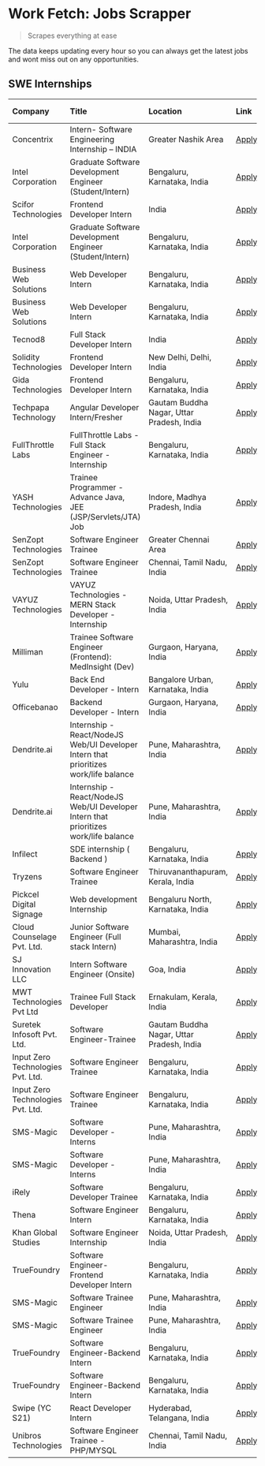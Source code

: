 # Work Fetch: Jobs Scrapper
> Scrapes everything at ease

The data keeps updating every hour so you can always get the latest jobs and wont miss out on any opportunities.

## SWE Internships
<!--START_SECTION:workfetch-->
| Company                           | Title                                                                                | Location                                  | Link                                                                                                                                                                                                                                                                                                     | Date Posted   |
|:----------------------------------|:-------------------------------------------------------------------------------------|:------------------------------------------|:---------------------------------------------------------------------------------------------------------------------------------------------------------------------------------------------------------------------------------------------------------------------------------------------------------|:--------------|
| Concentrix                        | Intern- Software Engineering Internship – INDIA                                      | Greater Nashik Area                       | [Apply](https://in.linkedin.com/jobs/view/intern-software-engineering-internship-%E2%80%93-india-at-concentrix-3839392063?position=4&pageNum=0&refId=MgxEK9YGqHVd09rTglCjew%3D%3D&trackingId=tq0c6Lp%2BFS3YFrXOkDk8Cw%3D%3D&trk=public_jobs_jserp-result_search-card)                                    | 2024-02-27    |
| Intel Corporation                 | Graduate Software Development Engineer (Student/Intern)                              | Bengaluru, Karnataka, India               | [Apply](https://in.linkedin.com/jobs/view/graduate-software-development-engineer-student-intern-at-intel-corporation-3839094175?position=34&pageNum=0&refId=MgxEK9YGqHVd09rTglCjew%3D%3D&trackingId=rajKsxjPUEQgfh7L0WB6Ew%3D%3D&trk=public_jobs_jserp-result_search-card)                               | 2024-02-27    |
| Scifor Technologies               | Frontend Developer Intern                                                            | India                                     | [Apply](https://in.linkedin.com/jobs/view/frontend-developer-intern-at-scifor-technologies-3839011953?position=60&pageNum=0&refId=MgxEK9YGqHVd09rTglCjew%3D%3D&trackingId=R2dcXV8p4NnfeJuK9YeSmg%3D%3D&trk=public_jobs_jserp-result_search-card)                                                         | 2024-02-27    |
| Intel Corporation                 | Graduate Software Development Engineer (Student/Intern)                              | Bengaluru, Karnataka, India               | [Apply](https://in.linkedin.com/jobs/view/graduate-software-development-engineer-student-intern-at-intel-corporation-3839094175?position=9&pageNum=2&refId=CNruCAv5w4K4c%2BZopm%2Fs%2BQ%3D%3D&trackingId=qqDaJ%2BDGldQ2yMf8upPurQ%3D%3D&trk=public_jobs_jserp-result_search-card)                        | 2024-02-27    |
| Business Web Solutions            | Web Developer Intern                                                                 | Bengaluru, Karnataka, India               | [Apply](https://in.linkedin.com/jobs/view/web-developer-intern-at-business-web-solutions-3839906144?position=28&pageNum=0&refId=MgxEK9YGqHVd09rTglCjew%3D%3D&trackingId=xFD3aeFdqSVuAIycB%2F0IPw%3D%3D&trk=public_jobs_jserp-result_search-card)                                                         | 2024-02-26    |
| Business Web Solutions            | Web Developer Intern                                                                 | Bengaluru, Karnataka, India               | [Apply](https://in.linkedin.com/jobs/view/web-developer-intern-at-business-web-solutions-3839906144?position=3&pageNum=2&refId=CNruCAv5w4K4c%2BZopm%2Fs%2BQ%3D%3D&trackingId=Z4Ob0r%2Buuf3HG%2B7xef6n%2Fw%3D%3D&trk=public_jobs_jserp-result_search-card)                                                | 2024-02-26    |
| Tecnod8                           | Full Stack Developer Intern                                                          | India                                     | [Apply](https://in.linkedin.com/jobs/view/full-stack-developer-intern-at-tecnod8-3834283868?position=57&pageNum=0&refId=MgxEK9YGqHVd09rTglCjew%3D%3D&trackingId=jAGcqrbiHUf%2BfN6mPEbifg%3D%3D&trk=public_jobs_jserp-result_search-card)                                                                 | 2024-02-25    |
| Solidity Technologies             | Frontend Developer Intern                                                            | New Delhi, Delhi, India                   | [Apply](https://in.linkedin.com/jobs/view/frontend-developer-intern-at-solidity-technologies-3831583934?position=42&pageNum=0&refId=MgxEK9YGqHVd09rTglCjew%3D%3D&trackingId=iCNUbf5nCXP%2BYuW3ZnSFpw%3D%3D&trk=public_jobs_jserp-result_search-card)                                                     | 2024-02-22    |
| Gida Technologies                 | Frontend Developer Intern                                                            | Bengaluru, Karnataka, India               | [Apply](https://in.linkedin.com/jobs/view/frontend-developer-intern-at-gida-technologies-3836040945?position=22&pageNum=0&refId=MgxEK9YGqHVd09rTglCjew%3D%3D&trackingId=zS8Aonfavxa2Rz1YM4K%2Bfg%3D%3D&trk=public_jobs_jserp-result_search-card)                                                         | 2024-02-21    |
| Techpapa Technology               | Angular Developer Intern/Fresher                                                     | Gautam Buddha Nagar, Uttar Pradesh, India | [Apply](https://in.linkedin.com/jobs/view/angular-developer-intern-fresher-at-techpapa-technology-3834305862?position=47&pageNum=0&refId=MgxEK9YGqHVd09rTglCjew%3D%3D&trackingId=ut7%2B0JEuticjfSxY4NGf3Q%3D%3D&trk=public_jobs_jserp-result_search-card)                                                | 2024-02-20    |
| FullThrottle Labs                 | FullThrottle Labs - Full Stack Engineer - Internship                                 | Bengaluru, Karnataka, India               | [Apply](https://in.linkedin.com/jobs/view/fullthrottle-labs-full-stack-engineer-internship-at-fullthrottle-labs-3829636016?position=54&pageNum=0&refId=MgxEK9YGqHVd09rTglCjew%3D%3D&trackingId=eGp8A1Xd%2BcrHClLUkICIWQ%3D%3D&trk=public_jobs_jserp-result_search-card)                                  | 2024-02-17    |
| YASH Technologies                 | Trainee Programmer - Advance Java, JEE (JSP/Servlets/JTA) Job                        | Indore, Madhya Pradesh, India             | [Apply](https://in.linkedin.com/jobs/view/trainee-programmer-advance-java-jee-jsp-servlets-jta-job-at-yash-technologies-3811759183?position=15&pageNum=0&refId=MgxEK9YGqHVd09rTglCjew%3D%3D&trackingId=WtEcODCz%2FKhyANHOKRlwTw%3D%3D&trk=public_jobs_jserp-result_search-card)                          | 2024-02-13    |
| SenZopt Technologies              | Software Engineer Trainee                                                            | Greater Chennai Area                      | [Apply](https://in.linkedin.com/jobs/view/software-engineer-trainee-at-senzopt-technologies-3827688781?position=36&pageNum=0&refId=MgxEK9YGqHVd09rTglCjew%3D%3D&trackingId=Zg4PO97zTFz%2FQI%2Bmetq%2FZQ%3D%3D&trk=public_jobs_jserp-result_search-card)                                                  | 2024-02-12    |
| SenZopt Technologies              | Software Engineer Trainee                                                            | Chennai, Tamil Nadu, India                | [Apply](https://in.linkedin.com/jobs/view/software-engineer-trainee-at-senzopt-technologies-3827686880?position=48&pageNum=0&refId=MgxEK9YGqHVd09rTglCjew%3D%3D&trackingId=djtfORYSWPDxBC1EpyK98g%3D%3D&trk=public_jobs_jserp-result_search-card)                                                        | 2024-02-12    |
| VAYUZ Technologies                | VAYUZ Technologies - MERN Stack Developer - Internship                               | Noida, Uttar Pradesh, India               | [Apply](https://in.linkedin.com/jobs/view/vayuz-technologies-mern-stack-developer-internship-at-vayuz-technologies-3822619356?position=56&pageNum=0&refId=MgxEK9YGqHVd09rTglCjew%3D%3D&trackingId=F0YfXdCgWRTjtKfI3RzBXw%3D%3D&trk=public_jobs_jserp-result_search-card)                                 | 2024-02-10    |
| Milliman                          | Trainee Software Engineer (Frontend): MedInsight (Dev)                               | Gurgaon, Haryana, India                   | [Apply](https://in.linkedin.com/jobs/view/trainee-software-engineer-frontend-medinsight-dev-at-milliman-3792874280?position=5&pageNum=0&refId=MgxEK9YGqHVd09rTglCjew%3D%3D&trackingId=rZFoHSmgWH3wFYiMofmIfg%3D%3D&trk=public_jobs_jserp-result_search-card)                                             | 2024-02-09    |
| Yulu                              | Back End Developer - Intern                                                          | Bangalore Urban, Karnataka, India         | [Apply](https://in.linkedin.com/jobs/view/back-end-developer-intern-at-yulu-3821682220?position=9&pageNum=0&refId=MgxEK9YGqHVd09rTglCjew%3D%3D&trackingId=PXFqKzuBNeW2IvmaHV0bFQ%3D%3D&trk=public_jobs_jserp-result_search-card)                                                                         | 2024-02-04    |
| Officebanao                       | Backend Developer - Intern                                                           | Gurgaon, Haryana, India                   | [Apply](https://in.linkedin.com/jobs/view/backend-developer-intern-at-officebanao-3814263731?position=21&pageNum=0&refId=MgxEK9YGqHVd09rTglCjew%3D%3D&trackingId=25QY6ciL%2Fv5iljrQAmUXyQ%3D%3D&trk=public_jobs_jserp-result_search-card)                                                                | 2024-01-31    |
| Dendrite.ai                       | Internship - React/NodeJS Web/UI Developer Intern that prioritizes work/life balance | Pune, Maharashtra, India                  | [Apply](https://in.linkedin.com/jobs/view/internship-react-nodejs-web-ui-developer-intern-that-prioritizes-work-life-balance-at-dendrite-ai-3818948068?position=30&pageNum=0&refId=MgxEK9YGqHVd09rTglCjew%3D%3D&trackingId=pSGYOsWG45MTgnVrve%2BbUg%3D%3D&trk=public_jobs_jserp-result_search-card)      | 2024-01-31    |
| Dendrite.ai                       | Internship - React/NodeJS Web/UI Developer Intern that prioritizes work/life balance | Pune, Maharashtra, India                  | [Apply](https://in.linkedin.com/jobs/view/internship-react-nodejs-web-ui-developer-intern-that-prioritizes-work-life-balance-at-dendrite-ai-3818948068?position=5&pageNum=2&refId=CNruCAv5w4K4c%2BZopm%2Fs%2BQ%3D%3D&trackingId=gMM%2BdIqoCvRFnL5KA6ciqA%3D%3D&trk=public_jobs_jserp-result_search-card) | 2024-01-31    |
| Infilect                          | SDE internship ( Backend )                                                           | Bengaluru, Karnataka, India               | [Apply](https://in.linkedin.com/jobs/view/sde-internship-backend-at-infilect-3815120558?position=23&pageNum=0&refId=MgxEK9YGqHVd09rTglCjew%3D%3D&trackingId=%2FFcmhzUH3FehTj%2FI67nT6w%3D%3D&trk=public_jobs_jserp-result_search-card)                                                                   | 2024-01-25    |
| Tryzens                           | Software Engineer Trainee                                                            | Thiruvananthapuram, Kerala, India         | [Apply](https://in.linkedin.com/jobs/view/software-engineer-trainee-at-tryzens-3809363491?position=38&pageNum=0&refId=MgxEK9YGqHVd09rTglCjew%3D%3D&trackingId=X6Pd%2BQf1NpHVfjxMf9NMFg%3D%3D&trk=public_jobs_jserp-result_search-card)                                                                   | 2024-01-18    |
| Pickcel Digital Signage           | Web development Internship                                                           | Bengaluru North, Karnataka, India         | [Apply](https://in.linkedin.com/jobs/view/web-development-internship-at-pickcel-digital-signage-3826062393?position=59&pageNum=0&refId=MgxEK9YGqHVd09rTglCjew%3D%3D&trackingId=kolEsDJ391CXPqA9kys2Pw%3D%3D&trk=public_jobs_jserp-result_search-card)                                                    | 2024-01-15    |
| Cloud Counselage Pvt. Ltd.        | Junior Software Engineer (Full stack Intern)                                         | Mumbai, Maharashtra, India                | [Apply](https://in.linkedin.com/jobs/view/junior-software-engineer-full-stack-intern-at-cloud-counselage-pvt-ltd-3803132814?position=24&pageNum=0&refId=MgxEK9YGqHVd09rTglCjew%3D%3D&trackingId=jXvgwBNXvbBUqRctUPjDpQ%3D%3D&trk=public_jobs_jserp-result_search-card)                                   | 2024-01-11    |
| SJ Innovation LLC                 | Intern Software Engineer (Onsite)                                                    | Goa, India                                | [Apply](https://in.linkedin.com/jobs/view/intern-software-engineer-onsite-at-sj-innovation-llc-3799959011?position=43&pageNum=0&refId=MgxEK9YGqHVd09rTglCjew%3D%3D&trackingId=XKYCQwdWUiSNlzsJA7V2kw%3D%3D&trk=public_jobs_jserp-result_search-card)                                                     | 2024-01-11    |
| MWT Technologies Pvt Ltd          | Trainee Full Stack Developer                                                         | Ernakulam, Kerala, India                  | [Apply](https://in.linkedin.com/jobs/view/trainee-full-stack-developer-at-mwt-technologies-pvt-ltd-3800921715?position=6&pageNum=0&refId=MgxEK9YGqHVd09rTglCjew%3D%3D&trackingId=%2BVppBsLUoHuEnTGtHjWKkg%3D%3D&trk=public_jobs_jserp-result_search-card)                                                | 2024-01-09    |
| Suretek Infosoft Pvt. Ltd.        | Software Engineer-Trainee                                                            | Gautam Buddha Nagar, Uttar Pradesh, India | [Apply](https://in.linkedin.com/jobs/view/software-engineer-trainee-at-suretek-infosoft-pvt-ltd-3800934643?position=17&pageNum=0&refId=MgxEK9YGqHVd09rTglCjew%3D%3D&trackingId=cu1h%2B%2Fnf3pO62FCzLq4g3Q%3D%3D&trk=public_jobs_jserp-result_search-card)                                                | 2024-01-09    |
| Input Zero Technologies Pvt. Ltd. | Software Engineer Trainee                                                            | Bengaluru, Karnataka, India               | [Apply](https://in.linkedin.com/jobs/view/software-engineer-trainee-at-input-zero-technologies-pvt-ltd-3800927643?position=31&pageNum=0&refId=MgxEK9YGqHVd09rTglCjew%3D%3D&trackingId=7pPy5G6eYHc8BdKe1t5%2F1Q%3D%3D&trk=public_jobs_jserp-result_search-card)                                           | 2024-01-09    |
| Input Zero Technologies Pvt. Ltd. | Software Engineer Trainee                                                            | Bengaluru, Karnataka, India               | [Apply](https://in.linkedin.com/jobs/view/software-engineer-trainee-at-input-zero-technologies-pvt-ltd-3800927643?position=6&pageNum=2&refId=CNruCAv5w4K4c%2BZopm%2Fs%2BQ%3D%3D&trackingId=c6Vj%2BhqDp1M94TldwKx2dg%3D%3D&trk=public_jobs_jserp-result_search-card)                                      | 2024-01-09    |
| SMS-Magic                         | Software Developer -Interns                                                          | Pune, Maharashtra, India                  | [Apply](https://in.linkedin.com/jobs/view/software-developer-interns-at-sms-magic-3799485343?position=35&pageNum=0&refId=MgxEK9YGqHVd09rTglCjew%3D%3D&trackingId=Vv9Du%2BaH%2FL7qpyjbHK7Z5Q%3D%3D&trk=public_jobs_jserp-result_search-card)                                                              | 2024-01-05    |
| SMS-Magic                         | Software Developer -Interns                                                          | Pune, Maharashtra, India                  | [Apply](https://in.linkedin.com/jobs/view/software-developer-interns-at-sms-magic-3799485343?position=10&pageNum=2&refId=CNruCAv5w4K4c%2BZopm%2Fs%2BQ%3D%3D&trackingId=eaTHkVCH9i7LsRkFaioV4A%3D%3D&trk=public_jobs_jserp-result_search-card)                                                            | 2024-01-05    |
| iRely                             | Software Developer Trainee                                                           | Bengaluru, Karnataka, India               | [Apply](https://in.linkedin.com/jobs/view/software-developer-trainee-at-irely-3801577534?position=11&pageNum=0&refId=MgxEK9YGqHVd09rTglCjew%3D%3D&trackingId=0qbJADlgvWBulyzBbNNN3g%3D%3D&trk=public_jobs_jserp-result_search-card)                                                                      | 2023-12-22    |
| Thena                             | Software Engineer Intern                                                             | Bengaluru, Karnataka, India               | [Apply](https://in.linkedin.com/jobs/view/software-engineer-intern-at-thena-3778731751?position=13&pageNum=0&refId=MgxEK9YGqHVd09rTglCjew%3D%3D&trackingId=D%2BhVd7iZK3WdgwmBuTLXQg%3D%3D&trk=public_jobs_jserp-result_search-card)                                                                      | 2023-12-05    |
| Khan Global Studies               | Software Engineer Internship                                                         | Noida, Uttar Pradesh, India               | [Apply](https://in.linkedin.com/jobs/view/software-engineer-internship-at-khan-global-studies-3766942197?position=49&pageNum=0&refId=MgxEK9YGqHVd09rTglCjew%3D%3D&trackingId=socnlpLJ9ouqiK5evCb7%2BQ%3D%3D&trk=public_jobs_jserp-result_search-card)                                                    | 2023-11-27    |
| TrueFoundry                       | Software Engineer- Frontend Developer Intern                                         | Bengaluru, Karnataka, India               | [Apply](https://in.linkedin.com/jobs/view/software-engineer-frontend-developer-intern-at-truefoundry-3790095058?position=12&pageNum=0&refId=MgxEK9YGqHVd09rTglCjew%3D%3D&trackingId=lU6yGfQ6ouIjpwfcZxtcSA%3D%3D&trk=public_jobs_jserp-result_search-card)                                               | 2023-11-24    |
| SMS-Magic                         | Software Trainee Engineer                                                            | Pune, Maharashtra, India                  | [Apply](https://in.linkedin.com/jobs/view/software-trainee-engineer-at-sms-magic-3761409781?position=26&pageNum=0&refId=MgxEK9YGqHVd09rTglCjew%3D%3D&trackingId=YTQnwKJu5ZoIKO%2FrUH5mow%3D%3D&trk=public_jobs_jserp-result_search-card)                                                                 | 2023-11-16    |
| SMS-Magic                         | Software Trainee Engineer                                                            | Pune, Maharashtra, India                  | [Apply](https://in.linkedin.com/jobs/view/software-trainee-engineer-at-sms-magic-3761409781?position=1&pageNum=2&refId=CNruCAv5w4K4c%2BZopm%2Fs%2BQ%3D%3D&trackingId=RPL0PzK2%2FmfCqLlFmsS26w%3D%3D&trk=public_jobs_jserp-result_search-card)                                                            | 2023-11-16    |
| TrueFoundry                       | Software Engineer-Backend Intern                                                     | Bengaluru, Karnataka, India               | [Apply](https://in.linkedin.com/jobs/view/software-engineer-backend-intern-at-truefoundry-3779508170?position=29&pageNum=0&refId=MgxEK9YGqHVd09rTglCjew%3D%3D&trackingId=FioCF6ncXNYenWaQBUzd6g%3D%3D&trk=public_jobs_jserp-result_search-card)                                                          | 2023-11-10    |
| TrueFoundry                       | Software Engineer-Backend Intern                                                     | Bengaluru, Karnataka, India               | [Apply](https://in.linkedin.com/jobs/view/software-engineer-backend-intern-at-truefoundry-3779508170?position=4&pageNum=2&refId=CNruCAv5w4K4c%2BZopm%2Fs%2BQ%3D%3D&trackingId=OjWv2VG9Hbp%2Fy14mv36%2FLw%3D%3D&trk=public_jobs_jserp-result_search-card)                                                 | 2023-11-10    |
| Swipe (YC S21)                    | React Developer Intern                                                               | Hyderabad, Telangana, India               | [Apply](https://in.linkedin.com/jobs/view/react-developer-intern-at-swipe-yc-s21-3737600089?position=14&pageNum=0&refId=MgxEK9YGqHVd09rTglCjew%3D%3D&trackingId=mL18hSaDRCOwFsOgs1Dm1g%3D%3D&trk=public_jobs_jserp-result_search-card)                                                                   | 2023-10-13    |
| Unibros Technologies              | Software Engineer Trainee - PHP/MYSQL                                                | Chennai, Tamil Nadu, India                | [Apply](https://in.linkedin.com/jobs/view/software-engineer-trainee-php-mysql-at-unibros-technologies-3656599241?position=37&pageNum=0&refId=MgxEK9YGqHVd09rTglCjew%3D%3D&trackingId=2s05zll4vu5710Sx4zS%2BLw%3D%3D&trk=public_jobs_jserp-result_search-card)                                            | 2023-06-12    |
<!--END_SECTION:workfetch-->
